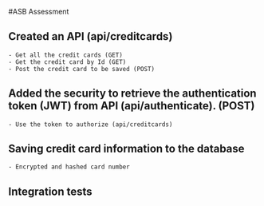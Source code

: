 #ASB Assessment

## Created an API (api/creditcards) 
    - Get all the credit cards (GET)
    - Get the credit card by Id (GET)
    - Post the credit card to be saved (POST)

## Added the security to retrieve the authentication token (JWT) from API (api/authenticate). (POST)
    - Use the token to authorize (api/creditcards)

## Saving credit card information to the database
    - Encrypted and hashed card number

## Integration tests